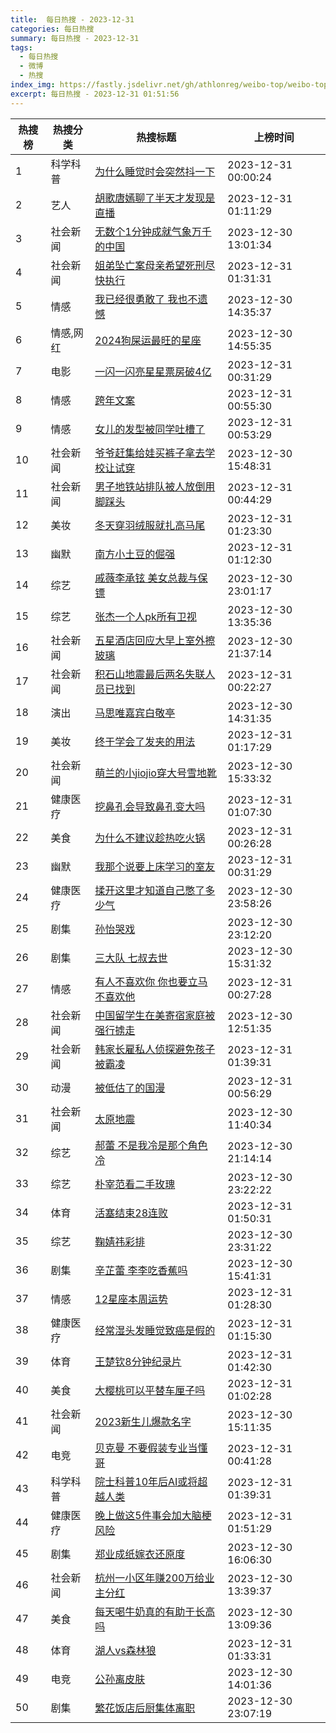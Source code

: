 ```yaml
---
title:  每日热搜 - 2023-12-31
categories: 每日热搜
summary: 每日热搜 - 2023-12-31
tags:
  - 每日热搜
  - 微博
  - 热搜
index_img: https://fastly.jsdelivr.net/gh/athlonreg/weibo-top/weibo-top.jpeg
excerpt: 每日热搜 - 2023-12-31 01:51:56
---
```


| 热搜榜 | 热搜分类 | 热搜标题 | 上榜时间 |
| --- | --- | --- | --- |
| 1 | 科学科普 | [为什么睡觉时会突然抖一下](https://s.weibo.com/weibo%3Fq%3D%2523%E4%B8%BA%E4%BB%80%E4%B9%88%E7%9D%A1%E8%A7%89%E6%97%B6%E4%BC%9A%E7%AA%81%E7%84%B6%E6%8A%96%E4%B8%80%E4%B8%8B%2523) | 2023-12-31 00:00:24 | 
| 2 | 艺人 | [胡歌唐嫣聊了半天才发现是直播](https://s.weibo.com/weibo%3Fq%3D%2523%E8%83%A1%E6%AD%8C%E5%94%90%E5%AB%A3%E8%81%8A%E4%BA%86%E5%8D%8A%E5%A4%A9%E6%89%8D%E5%8F%91%E7%8E%B0%E6%98%AF%E7%9B%B4%E6%92%AD%2523) | 2023-12-31 01:11:29 | 
| 3 | 社会新闻 | [无数个1分钟成就气象万千的中国](https://s.weibo.com/weibo%3Fq%3D%2523%E6%97%A0%E6%95%B0%E4%B8%AA1%E5%88%86%E9%92%9F%E6%88%90%E5%B0%B1%E6%B0%94%E8%B1%A1%E4%B8%87%E5%8D%83%E7%9A%84%E4%B8%AD%E5%9B%BD%2523) | 2023-12-30 13:01:34 | 
| 4 | 社会新闻 | [姐弟坠亡案母亲希望死刑尽快执行](https://s.weibo.com/weibo%3Fq%3D%2523%E5%A7%90%E5%BC%9F%E5%9D%A0%E4%BA%A1%E6%A1%88%E6%AF%8D%E4%BA%B2%E5%B8%8C%E6%9C%9B%E6%AD%BB%E5%88%91%E5%B0%BD%E5%BF%AB%E6%89%A7%E8%A1%8C%2523) | 2023-12-31 01:31:31 | 
| 5 | 情感 | [我已经很勇敢了 我也不遗憾](https://s.weibo.com/weibo%3Fq%3D%2523%E6%88%91%E5%B7%B2%E7%BB%8F%E5%BE%88%E5%8B%87%E6%95%A2%E4%BA%86%20%E6%88%91%E4%B9%9F%E4%B8%8D%E9%81%97%E6%86%BE%2523) | 2023-12-30 14:35:37 | 
| 6 | 情感,网红 | [2024狗屎运最旺的星座](https://s.weibo.com/weibo%3Fq%3D%25232024%E7%8B%97%E5%B1%8E%E8%BF%90%E6%9C%80%E6%97%BA%E7%9A%84%E6%98%9F%E5%BA%A7%2523) | 2023-12-30 14:55:35 | 
| 7 | 电影 | [一闪一闪亮星星票房破4亿](https://s.weibo.com/weibo%3Fq%3D%2523%E4%B8%80%E9%97%AA%E4%B8%80%E9%97%AA%E4%BA%AE%E6%98%9F%E6%98%9F%E7%A5%A8%E6%88%BF%E7%A0%B44%E4%BA%BF%2523) | 2023-12-31 00:31:29 | 
| 8 | 情感 | [跨年文案](https://s.weibo.com/weibo%3Fq%3D%2523%E8%B7%A8%E5%B9%B4%E6%96%87%E6%A1%88%2523) | 2023-12-31 00:55:30 | 
| 9 | 情感 | [女儿的发型被同学吐槽了](https://s.weibo.com/weibo%3Fq%3D%2523%E5%A5%B3%E5%84%BF%E7%9A%84%E5%8F%91%E5%9E%8B%E8%A2%AB%E5%90%8C%E5%AD%A6%E5%90%90%E6%A7%BD%E4%BA%86%2523) | 2023-12-31 00:53:29 | 
| 10 | 社会新闻 | [爷爷赶集给娃买裤子拿去学校让试穿](https://s.weibo.com/weibo%3Fq%3D%2523%E7%88%B7%E7%88%B7%E8%B5%B6%E9%9B%86%E7%BB%99%E5%A8%83%E4%B9%B0%E8%A3%A4%E5%AD%90%E6%8B%BF%E5%8E%BB%E5%AD%A6%E6%A0%A1%E8%AE%A9%E8%AF%95%E7%A9%BF%2523) | 2023-12-30 15:48:31 | 
| 11 | 社会新闻 | [男子地铁站排队被人放倒用脚踩头](https://s.weibo.com/weibo%3Fq%3D%2523%E7%94%B7%E5%AD%90%E5%9C%B0%E9%93%81%E7%AB%99%E6%8E%92%E9%98%9F%E8%A2%AB%E4%BA%BA%E6%94%BE%E5%80%92%E7%94%A8%E8%84%9A%E8%B8%A9%E5%A4%B4%2523) | 2023-12-31 00:44:29 | 
| 12 | 美妆 | [冬天穿羽绒服就扎高马尾](https://s.weibo.com/weibo%3Fq%3D%2523%E5%86%AC%E5%A4%A9%E7%A9%BF%E7%BE%BD%E7%BB%92%E6%9C%8D%E5%B0%B1%E6%89%8E%E9%AB%98%E9%A9%AC%E5%B0%BE%2523) | 2023-12-31 01:23:30 | 
| 13 | 幽默 | [南方小土豆的倔强](https://s.weibo.com/weibo%3Fq%3D%2523%E5%8D%97%E6%96%B9%E5%B0%8F%E5%9C%9F%E8%B1%86%E7%9A%84%E5%80%94%E5%BC%BA%2523) | 2023-12-31 01:12:30 | 
| 14 | 综艺 | [戚薇李承铉 美女总裁与保镖](https://s.weibo.com/weibo%3Fq%3D%2523%E6%88%9A%E8%96%87%E6%9D%8E%E6%89%BF%E9%93%89%20%E7%BE%8E%E5%A5%B3%E6%80%BB%E8%A3%81%E4%B8%8E%E4%BF%9D%E9%95%96%2523) | 2023-12-30 23:01:17 | 
| 15 | 综艺 | [张杰一个人pk所有卫视](https://s.weibo.com/weibo%3Fq%3D%2523%E5%BC%A0%E6%9D%B0%E4%B8%80%E4%B8%AA%E4%BA%BApk%E6%89%80%E6%9C%89%E5%8D%AB%E8%A7%86%2523) | 2023-12-30 13:35:36 | 
| 16 | 社会新闻 | [五星酒店回应大早上室外擦玻璃](https://s.weibo.com/weibo%3Fq%3D%2523%E4%BA%94%E6%98%9F%E9%85%92%E5%BA%97%E5%9B%9E%E5%BA%94%E5%A4%A7%E6%97%A9%E4%B8%8A%E5%AE%A4%E5%A4%96%E6%93%A6%E7%8E%BB%E7%92%83%2523) | 2023-12-30 21:37:14 | 
| 17 | 社会新闻 | [积石山地震最后两名失联人员已找到](https://s.weibo.com/weibo%3Fq%3D%2523%E7%A7%AF%E7%9F%B3%E5%B1%B1%E5%9C%B0%E9%9C%87%E6%9C%80%E5%90%8E%E4%B8%A4%E5%90%8D%E5%A4%B1%E8%81%94%E4%BA%BA%E5%91%98%E5%B7%B2%E6%89%BE%E5%88%B0%2523) | 2023-12-31 00:22:27 | 
| 18 | 演出 | [马思唯嘉宾白敬亭](https://s.weibo.com/weibo%3Fq%3D%2523%E9%A9%AC%E6%80%9D%E5%94%AF%E5%98%89%E5%AE%BE%E7%99%BD%E6%95%AC%E4%BA%AD%2523) | 2023-12-30 14:31:35 | 
| 19 | 美妆 | [终于学会了发夹的用法](https://s.weibo.com/weibo%3Fq%3D%2523%E7%BB%88%E4%BA%8E%E5%AD%A6%E4%BC%9A%E4%BA%86%E5%8F%91%E5%A4%B9%E7%9A%84%E7%94%A8%E6%B3%95%2523) | 2023-12-31 01:17:29 | 
| 20 | 社会新闻 | [萌兰的小jiojio穿大号雪地靴](https://s.weibo.com/weibo%3Fq%3D%2523%E8%90%8C%E5%85%B0%E7%9A%84%E5%B0%8Fjiojio%E7%A9%BF%E5%A4%A7%E5%8F%B7%E9%9B%AA%E5%9C%B0%E9%9D%B4%2523) | 2023-12-30 15:33:32 | 
| 21 | 健康医疗 | [挖鼻孔会导致鼻孔变大吗](https://s.weibo.com/weibo%3Fq%3D%2523%E6%8C%96%E9%BC%BB%E5%AD%94%E4%BC%9A%E5%AF%BC%E8%87%B4%E9%BC%BB%E5%AD%94%E5%8F%98%E5%A4%A7%E5%90%97%2523) | 2023-12-31 01:07:30 | 
| 22 | 美食 | [为什么不建议趁热吃火锅](https://s.weibo.com/weibo%3Fq%3D%2523%E4%B8%BA%E4%BB%80%E4%B9%88%E4%B8%8D%E5%BB%BA%E8%AE%AE%E8%B6%81%E7%83%AD%E5%90%83%E7%81%AB%E9%94%85%2523) | 2023-12-31 00:26:28 | 
| 23 | 幽默 | [我那个说要上床学习的室友](https://s.weibo.com/weibo%3Fq%3D%2523%E6%88%91%E9%82%A3%E4%B8%AA%E8%AF%B4%E8%A6%81%E4%B8%8A%E5%BA%8A%E5%AD%A6%E4%B9%A0%E7%9A%84%E5%AE%A4%E5%8F%8B%2523) | 2023-12-31 00:31:29 | 
| 24 | 健康医疗 | [揉开这里才知道自己憋了多少气](https://s.weibo.com/weibo%3Fq%3D%2523%E6%8F%89%E5%BC%80%E8%BF%99%E9%87%8C%E6%89%8D%E7%9F%A5%E9%81%93%E8%87%AA%E5%B7%B1%E6%86%8B%E4%BA%86%E5%A4%9A%E5%B0%91%E6%B0%94%2523) | 2023-12-30 23:58:26 | 
| 25 | 剧集 | [孙怡哭戏](https://s.weibo.com/weibo%3Fq%3D%2523%E5%AD%99%E6%80%A1%E5%93%AD%E6%88%8F%2523) | 2023-12-30 23:12:20 | 
| 26 | 剧集 | [三大队 七叔去世](https://s.weibo.com/weibo%3Fq%3D%2523%E4%B8%89%E5%A4%A7%E9%98%9F%20%E4%B8%83%E5%8F%94%E5%8E%BB%E4%B8%96%2523) | 2023-12-30 15:31:32 | 
| 27 | 情感 | [有人不喜欢你 你也要立马不喜欢他](https://s.weibo.com/weibo%3Fq%3D%2523%E6%9C%89%E4%BA%BA%E4%B8%8D%E5%96%9C%E6%AC%A2%E4%BD%A0%20%E4%BD%A0%E4%B9%9F%E8%A6%81%E7%AB%8B%E9%A9%AC%E4%B8%8D%E5%96%9C%E6%AC%A2%E4%BB%96%2523) | 2023-12-31 00:27:28 | 
| 28 | 社会新闻 | [中国留学生在美寄宿家庭被强行掳走](https://s.weibo.com/weibo%3Fq%3D%2523%E4%B8%AD%E5%9B%BD%E7%95%99%E5%AD%A6%E7%94%9F%E5%9C%A8%E7%BE%8E%E5%AF%84%E5%AE%BF%E5%AE%B6%E5%BA%AD%E8%A2%AB%E5%BC%BA%E8%A1%8C%E6%8E%B3%E8%B5%B0%2523) | 2023-12-30 12:51:35 | 
| 29 | 社会新闻 | [韩家长雇私人侦探避免孩子被霸凌](https://s.weibo.com/weibo%3Fq%3D%2523%E9%9F%A9%E5%AE%B6%E9%95%BF%E9%9B%87%E7%A7%81%E4%BA%BA%E4%BE%A6%E6%8E%A2%E9%81%BF%E5%85%8D%E5%AD%A9%E5%AD%90%E8%A2%AB%E9%9C%B8%E5%87%8C%2523) | 2023-12-31 01:39:31 | 
| 30 | 动漫 | [被低估了的国漫](https://s.weibo.com/weibo%3Fq%3D%2523%E8%A2%AB%E4%BD%8E%E4%BC%B0%E4%BA%86%E7%9A%84%E5%9B%BD%E6%BC%AB%2523) | 2023-12-31 00:56:29 | 
| 31 | 社会新闻 | [太原地震](https://s.weibo.com/weibo%3Fq%3D%2523%E5%A4%AA%E5%8E%9F%E5%9C%B0%E9%9C%87%2523) | 2023-12-30 11:40:34 | 
| 32 | 综艺 | [郝蕾 不是我冷是那个角色冷](https://s.weibo.com/weibo%3Fq%3D%2523%E9%83%9D%E8%95%BE%20%E4%B8%8D%E6%98%AF%E6%88%91%E5%86%B7%E6%98%AF%E9%82%A3%E4%B8%AA%E8%A7%92%E8%89%B2%E5%86%B7%2523) | 2023-12-30 21:14:14 | 
| 33 | 综艺 | [朴宰范看二手玫瑰](https://s.weibo.com/weibo%3Fq%3D%2523%E6%9C%B4%E5%AE%B0%E8%8C%83%E7%9C%8B%E4%BA%8C%E6%89%8B%E7%8E%AB%E7%91%B0%2523) | 2023-12-30 23:22:22 | 
| 34 | 体育 | [活塞结束28连败](https://s.weibo.com/weibo%3Fq%3D%2523%E6%B4%BB%E5%A1%9E%E7%BB%93%E6%9D%9F28%E8%BF%9E%E8%B4%A5%2523) | 2023-12-31 01:50:31 | 
| 35 | 综艺 | [鞠婧祎彩排](https://s.weibo.com/weibo%3Fq%3D%2523%E9%9E%A0%E5%A9%A7%E7%A5%8E%E5%BD%A9%E6%8E%92%2523) | 2023-12-30 23:31:22 | 
| 36 | 剧集 | [辛芷蕾 李李吃香蕉吗](https://s.weibo.com/weibo%3Fq%3D%2523%E8%BE%9B%E8%8A%B7%E8%95%BE%20%E6%9D%8E%E6%9D%8E%E5%90%83%E9%A6%99%E8%95%89%E5%90%97%2523) | 2023-12-30 15:41:31 | 
| 37 | 情感 | [12星座本周运势](https://s.weibo.com/weibo%3Fq%3D%252312%E6%98%9F%E5%BA%A7%E6%9C%AC%E5%91%A8%E8%BF%90%E5%8A%BF%2523) | 2023-12-31 01:28:30 | 
| 38 | 健康医疗 | [经常湿头发睡觉致癌是假的](https://s.weibo.com/weibo%3Fq%3D%2523%E7%BB%8F%E5%B8%B8%E6%B9%BF%E5%A4%B4%E5%8F%91%E7%9D%A1%E8%A7%89%E8%87%B4%E7%99%8C%E6%98%AF%E5%81%87%E7%9A%84%2523) | 2023-12-31 01:15:30 | 
| 39 | 体育 | [王楚钦8分钟纪录片](https://s.weibo.com/weibo%3Fq%3D%2523%E7%8E%8B%E6%A5%9A%E9%92%A68%E5%88%86%E9%92%9F%E7%BA%AA%E5%BD%95%E7%89%87%2523) | 2023-12-31 01:42:30 | 
| 40 | 美食 | [大樱桃可以平替车厘子吗](https://s.weibo.com/weibo%3Fq%3D%2523%E5%A4%A7%E6%A8%B1%E6%A1%83%E5%8F%AF%E4%BB%A5%E5%B9%B3%E6%9B%BF%E8%BD%A6%E5%8E%98%E5%AD%90%E5%90%97%2523) | 2023-12-31 01:02:28 | 
| 41 | 社会新闻 | [2023新生儿爆款名字](https://s.weibo.com/weibo%3Fq%3D%25232023%E6%96%B0%E7%94%9F%E5%84%BF%E7%88%86%E6%AC%BE%E5%90%8D%E5%AD%97%2523) | 2023-12-30 15:11:35 | 
| 42 | 电竞 | [贝克曼 不要假装专业当懂哥](https://s.weibo.com/weibo%3Fq%3D%2523%E8%B4%9D%E5%85%8B%E6%9B%BC%20%E4%B8%8D%E8%A6%81%E5%81%87%E8%A3%85%E4%B8%93%E4%B8%9A%E5%BD%93%E6%87%82%E5%93%A5%2523) | 2023-12-31 00:41:28 | 
| 43 | 科学科普 | [院士科普10年后AI或将超越人类](https://s.weibo.com/weibo%3Fq%3D%2523%E9%99%A2%E5%A3%AB%E7%A7%91%E6%99%AE10%E5%B9%B4%E5%90%8EAI%E6%88%96%E5%B0%86%E8%B6%85%E8%B6%8A%E4%BA%BA%E7%B1%BB%2523) | 2023-12-31 01:39:31 | 
| 44 | 健康医疗 | [晚上做这5件事会加大脑梗风险](https://s.weibo.com/weibo%3Fq%3D%2523%E6%99%9A%E4%B8%8A%E5%81%9A%E8%BF%995%E4%BB%B6%E4%BA%8B%E4%BC%9A%E5%8A%A0%E5%A4%A7%E8%84%91%E6%A2%97%E9%A3%8E%E9%99%A9%2523) | 2023-12-31 01:51:29 | 
| 45 | 剧集 | [郑业成纸嫁衣还原度](https://s.weibo.com/weibo%3Fq%3D%2523%E9%83%91%E4%B8%9A%E6%88%90%E7%BA%B8%E5%AB%81%E8%A1%A3%E8%BF%98%E5%8E%9F%E5%BA%A6%2523) | 2023-12-30 16:06:30 | 
| 46 | 社会新闻 | [杭州一小区年赚200万给业主分红](https://s.weibo.com/weibo%3Fq%3D%2523%E6%9D%AD%E5%B7%9E%E4%B8%80%E5%B0%8F%E5%8C%BA%E5%B9%B4%E8%B5%9A200%E4%B8%87%E7%BB%99%E4%B8%9A%E4%B8%BB%E5%88%86%E7%BA%A2%2523) | 2023-12-30 13:39:37 | 
| 47 | 美食 | [每天喝牛奶真的有助于长高吗](https://s.weibo.com/weibo%3Fq%3D%2523%E6%AF%8F%E5%A4%A9%E5%96%9D%E7%89%9B%E5%A5%B6%E7%9C%9F%E7%9A%84%E6%9C%89%E5%8A%A9%E4%BA%8E%E9%95%BF%E9%AB%98%E5%90%97%2523) | 2023-12-30 13:09:36 | 
| 48 | 体育 | [湖人vs森林狼](https://s.weibo.com/weibo%3Fq%3D%2523%E6%B9%96%E4%BA%BAvs%E6%A3%AE%E6%9E%97%E7%8B%BC%2523) | 2023-12-31 01:33:31 | 
| 49 | 电竞 | [公孙离皮肤](https://s.weibo.com/weibo%3Fq%3D%2523%E5%85%AC%E5%AD%99%E7%A6%BB%E7%9A%AE%E8%82%A4%2523) | 2023-12-30 14:01:36 | 
| 50 | 剧集 | [繁花饭店后厨集体离职](https://s.weibo.com/weibo%3Fq%3D%2523%E7%B9%81%E8%8A%B1%E9%A5%AD%E5%BA%97%E5%90%8E%E5%8E%A8%E9%9B%86%E4%BD%93%E7%A6%BB%E8%81%8C%2523) | 2023-12-30 23:07:19 | 
